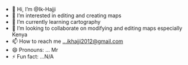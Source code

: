 - 👋 Hi, I’m @Ik-Hajji
- 👀 I’m interested in editing and creating maps
- 🌱 I’m currently learning cartography
- 💞️ I’m looking to collaborate on modifying and editing maps especially Kenya
- 📫 How to reach me ...ikhajji2012@gmail.com
- 😄 Pronouns: ... Mr
- ⚡ Fun fact: ...N/A

<!---
Ik-Hajji/Ik-Hajji is a ✨ special ✨ repository because its `README.md` (this file) appears on your GitHub profile.
You can click the Preview link to take a look at your changes.
--->
